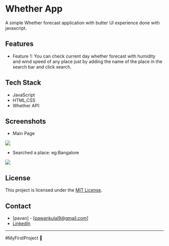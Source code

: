 # Whether App

 A simple Whether forecast application with butter UI experience done with javascript. 

## Features

- Feature 1:
  You can check  current day whether forecast with humidity and wind speed of any place just by adding the name of the place in the search bar and   click search.

## Tech Stack

- JavaScript
- HTML,CSS
- Whether API:

## Screenshots
- Main Page
<img src="https://res.cloudinary.com/dnh2skxdh/image/upload/v1702097795/whether%20app/whetherApp_main_page_nugqz9.png"/>

- Searched a place: eg:Bangalore
<img src="https://res.cloudinary.com/dnh2skxdh/image/upload/v1702097807/whether%20app/whetherApp_demo_n4ejsl.png"/>

## License

This project is licensed under the [MIT License](LICENSE).

## Contact

- [pavan] - [pawankulal9@gmail.com]
- [LinkedIn](https://www.linkedin.com/in/pavan-kulal-0a105b268/)

---
#MyFirstProject 🚀
